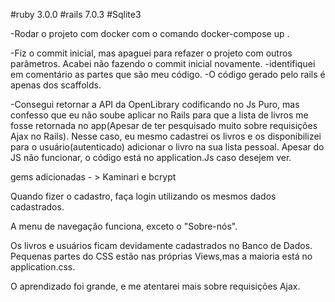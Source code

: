 #ruby 3.0.0
#rails 7.0.3
#Sqlite3

-Rodar o projeto com docker com o comando docker-compose up .

-Fiz o commit inicial, mas apaguei para refazer o projeto com outros parâmetros. Acabei não fazendo o commit inicial novamente.
-identifiquei em comentário as partes que são meu código.
-O código gerado pelo rails é apenas dos scaffolds.

-Consegui retornar a API da OpenLibrary codificando no Js Puro, mas confesso que eu não soube aplicar no Rails para que a lista de livros me fosse retornada no app(Apesar de ter pesquisado muito sobre requisições Ajax no Rails). Nesse caso, eu mesmo cadastrei os livros e os disponibilizei para o usuário(autenticado) adicionar o livro na sua lista pessoal. Apesar do JS não funcionar, o código está no application.Js caso desejem ver.

gems adicionadas - > Kaminari e bcrypt

Quando fizer o cadastro, faça login utilizando os mesmos dados cadastrados. 

A menu de navegação funciona, exceto o "Sobre-nós".

Os livros e usuários ficam devidamente cadastrados no Banco de Dados.
Pequenas partes do CSS estão nas próprias Views,mas a maioria está no application.css.

O aprendizado foi grande, e me atentarei mais sobre requisições Ajax.
